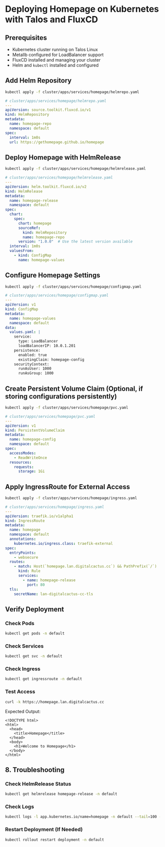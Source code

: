 # Deploying Homepage on Kubernetes with Talos and FluxCD

## **Prerequisites**
- Kubernetes cluster running on Talos Linux
- Metallb configured for LoadBalancer support
- FluxCD installed and managing your cluster
- Helm and `kubectl` installed and configured


## **Add Helm Repository**
```sh
kubectl apply -f cluster/apps/services/homepage/helmrepo.yaml
```

```yaml
# cluster/apps/services/homepage/helmrepo.yaml
---
apiVersion: source.toolkit.fluxcd.io/v1
kind: HelmRepository
metadata:
  name: homepage-repo
  namespace: default
spec:
  interval: 1m0s
  url: https://gethomepage.github.io/homepage
```

## **Deploy Homepage with HelmRelease**
```sh
kubectl apply -f cluster/apps/services/homepage/helmrelease.yaml
```

```yaml
# cluster/apps/services/homepage/helmrelease.yaml
---
apiVersion: helm.toolkit.fluxcd.io/v2
kind: HelmRelease
metadata:
  name: homepage-release
  namespace: default
spec:
  chart:
    spec:
      chart: homepage
      sourceRef:
        kind: HelmRepository
        name: homepage-repo
      version: "1.0.0"  # Use the latest version available
  interval: 1m0s
  valuesFrom:
    - kind: ConfigMap
      name: homepage-values
```

## **Configure Homepage Settings**
```sh
kubectl apply -f cluster/apps/services/homepage/configmap.yaml
```

```yaml
# cluster/apps/services/homepage/configmap.yaml
---
apiVersion: v1
kind: ConfigMap
metadata:
  name: homepage-values
  namespace: default
data:
  values.yaml: |
    service:
      type: LoadBalancer
      loadBalancerIP: 10.0.1.201
    persistence:
      enabled: true
      existingClaim: homepage-config
    securityContext:
      runAsUser: 1000
      runAsGroup: 1000
```

## **Create Persistent Volume Claim (Optional, if storing configurations persistently)**
```sh
kubectl apply -f cluster/apps/services/homepage/pvc.yaml
```

```yaml
# cluster/apps/services/homepage/pvc.yaml
---
apiVersion: v1
kind: PersistentVolumeClaim
metadata:
  name: homepage-config
  namespace: default
spec:
  accessModes:
    - ReadWriteOnce
  resources:
    requests:
      storage: 1Gi
```

## **Apply IngressRoute for External Access**
```sh
kubectl apply -f cluster/apps/services/homepage/ingress.yaml
```

```yaml
# cluster/apps/services/homepage/ingress.yaml
---
apiVersion: traefik.io/v1alpha1
kind: IngressRoute
metadata:
  name: homepage
  namespace: default
  annotations:
    kubernetes.io/ingress.class: traefik-external
spec:
  entryPoints:
    - websecure
  routes:
    - match: Host(`homepage.lan.digitalcactus.cc`) && PathPrefix(`/`)
      kind: Rule
      services:
        - name: homepage-release
          port: 80
  tls:
    secretName: lan-digitalcactus-cc-tls
```

## **Verify Deployment**
### **Check Pods**
```sh
kubectl get pods -n default
```

### **Check Services**
```sh
kubectl get svc -n default
```

### **Check Ingress**
```sh
kubectl get ingressroute -n default
```

### **Test Access**
```sh
curl -k https://homepage.lan.digitalcactus.cc
```
Expected Output:
```
<!DOCTYPE html>
<html>
  <head>
    <title>Homepage</title>
  </head>
  <body>
    <h1>Welcome to Homepage</h1>
  </body>
</html>
```

## **8. Troubleshooting**
### **Check HelmRelease Status**
```sh
kubectl get helmrelease homepage-release -n default
```

### **Check Logs**
```sh
kubectl logs -l app.kubernetes.io/name=homepage -n default --tail=100 -f
```

### **Restart Deployment (If Needed)**
```sh
kubectl rollout restart deployment -n default
```


